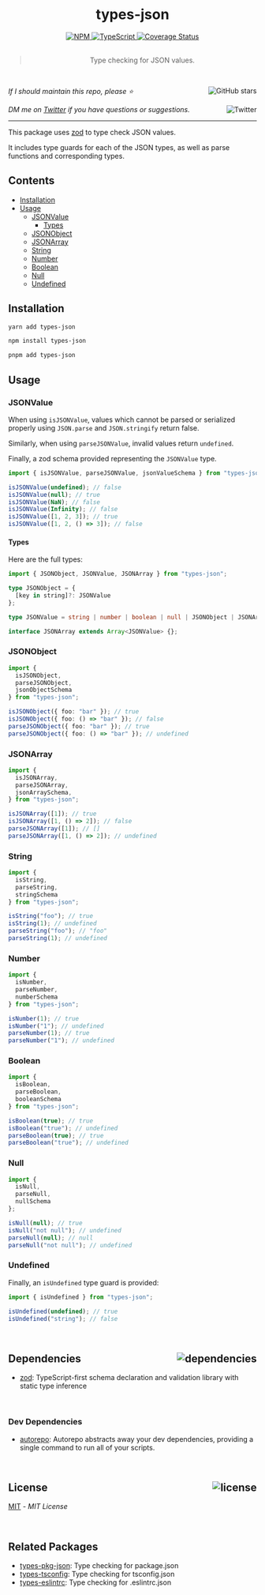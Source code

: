 <!--BEGIN HEADER-->
<div id="top" align="center">
  <h1>types-json</h1>
  <a href="https://npmjs.com/package/types-json">
    <img alt="NPM" src="https://img.shields.io/npm/v/types-json.svg">
  </a>
  <a href="https://github.com/bconnorwhite/types-json">
    <img alt="TypeScript" src="https://img.shields.io/github/languages/top/bconnorwhite/types-json.svg">
  </a>
  <a href="https://coveralls.io/github/bconnorwhite/types-json?branch=main">
    <img alt="Coverage Status" src="https://img.shields.io/coveralls/github/bconnorwhite/types-json.svg?branch=main">
  </a>
</div>

<br />

<blockquote align="center">Type checking for JSON values.</blockquote>

<br />

_If I should maintain this repo, please ⭐️_
<a href="https://github.com/bconnorwhite/types-json">
  <img align="right" alt="GitHub stars" src="https://img.shields.io/github/stars/bconnorwhite/types-json?label=%E2%AD%90%EF%B8%8F&style=social">
</a>

_DM me on [Twitter](https://twitter.com/bconnorwhite) if you have questions or suggestions._
<a href="https://twitter.com/bconnorwhite">
  <img align="right" alt="Twitter" src="https://img.shields.io/twitter/url?label=%40bconnorwhite&style=social&url=https%3A%2F%2Ftwitter.com%2Fbconnorwhite">
</a>

---
<!--END HEADER-->
This package uses [zod](https://www.npmjs.com/package/zod) to type check JSON values.

It includes type guards for each of the JSON types, as well as parse functions and corresponding types.

## Contents

- [Installation](#installation)
- [Usage](#usage)
  - [JSONValue](#jsonvalue)
    - [Types](#types)
  - [JSONObject](#jsonobject)
  - [JSONArray](#jsonarray)
  - [String](#string)
  - [Number](#number)
  - [Boolean](#boolean)
  - [Null](#null)
  - [Undefined](#undefined)

## Installation

```sh
yarn add types-json
```

```sh
npm install types-json
```

```sh
pnpm add types-json
```

## Usage

### JSONValue

When using `isJSONValue`, values which cannot be parsed or serialized properly using `JSON.parse` and `JSON.stringify` return false.

Similarly, when using `parseJSONValue`, invalid values return `undefined`.

Finally, a zod schema provided representing the `JSONValue` type.

```ts
import { isJSONValue, parseJSONValue, jsonValueSchema } from "types-json";

isJSONValue(undefined); // false
isJSONValue(null); // true
isJSONValue(NaN); // false
isJSONValue(Infinity); // false
isJSONValue([1, 2, 3]); // true
isJSONValue([1, 2, () => 3]); // false
```

#### Types

Here are the full types:

```ts
import { JSONObject, JSONValue, JSONArray } from "types-json";

type JSONObject = {
  [key in string]?: JSONValue
};

type JSONValue = string | number | boolean | null | JSONObject | JSONArray;

interface JSONArray extends Array<JSONValue> {};
```

### JSONObject

```ts
import {
  isJSONObject,
  parseJSONObject,
  jsonObjectSchema
} from "types-json";

isJSONObject({ foo: "bar" }); // true
isJSONObject({ foo: () => "bar" }); // false
parseJSONObject({ foo: "bar" }); // true
parseJSONObject({ foo: () => "bar" }); // undefined
```

### JSONArray

```ts
import {
  isJSONArray,
  parseJSONArray,
  jsonArraySchema,
} from "types-json";

isJSONArray([1]); // true
isJSONArray([1, () => 2]); // false
parseJSONArray([1]); // []
parseJSONArray([1, () => 2]); // undefined
```

### String

```ts
import {
  isString,
  parseString,
  stringSchema
} from "types-json";

isString("foo"); // true
isString(1); // undefined
parseString("foo"); // "foo"
parseString(1); // undefined
```

### Number

```ts
import {
  isNumber,
  parseNumber,
  numberSchema
} from "types-json";

isNumber(1); // true
isNumber("1"); // undefined
parseNumber(1); // true
parseNumber("1"); // undefined
```

### Boolean

```ts
import {
  isBoolean,
  parseBoolean,
  booleanSchema
} from "types-json";

isBoolean(true); // true
isBoolean("true"); // undefined
parseBoolean(true); // true
parseBoolean("true"); // undefined
```

### Null

```ts
import {
  isNull,
  parseNull,
  nullSchema
};

isNull(null); // true
isNull("not null"); // undefined
parseNull(null); // null
parseNull("not null"); // undefined
```

### Undefined

Finally, an `isUndefined` type guard is provided:

```ts
import { isUndefined } from "types-json";

isUndefined(undefined); // true
isUndefined("string"); // false
```

<!--BEGIN FOOTER-->

<br />

<h2 id="dependencies">Dependencies<a href="https://www.npmjs.com/package/types-json?activeTab=dependencies"><img align="right" alt="dependencies" src="https://img.shields.io/librariesio/release/npm/types-json.svg"></a></h2>

- [zod](https://www.npmjs.com/package/zod): TypeScript-first schema declaration and validation library with static type inference

<br />

<h3>Dev Dependencies</h3>

- [autorepo](https://www.npmjs.com/package/autorepo): Autorepo abstracts away your dev dependencies, providing a single command to run all of your scripts.

<br />

<h2 id="license">License <a href="https://opensource.org/licenses/MIT"><img align="right" alt="license" src="https://img.shields.io/npm/l/types-json.svg"></a></h2>

[MIT](https://opensource.org/licenses/MIT) - _MIT License_
<!--END FOOTER-->

<br />

## Related Packages

- [types-pkg-json](https://www.npmjs.com/package/types-pkg-json): Type checking for package.json
- [types-tsconfig](https://www.npmjs.com/package/types-tsconfig): Type checking for tsconfig.json
- [types-eslintrc](https://www.npmjs.com/package/types-eslintrc): Type checking for .eslintrc.json
